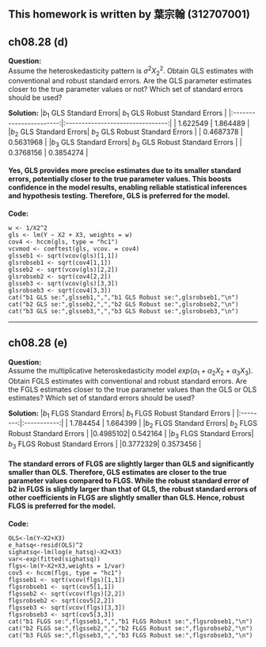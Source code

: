 #
## This homework is written by  葉宗翰 (312707001)
## ch08.28 (d)
**Question:**\
Assume the heteroskedasticity pattern is $\sigma^2X_2^2$. Obtain GLS estimates with conventional and
robust standard errors. Are the GLS parameter estimates closer to the true parameter values or
not? Which set of standard errors should be used?

**Solution:**
|$b_1$ GLS Standard Errors| $b_1$ GLS Robust Standard Errors |
|:-----------------------:|:--------------------------------:|
|         1.622549        |             1.864489             |
|$b_2$ GLS Standard Errors| $b_2$ GLS Robust Standard Errors |
|         0.4687378       |             0.5631968            |
|$b_3$ GLS Standard Errors| $b_3$ GLS Robust Standard Errors |
|         0.3768156       |             0.3854274            |
#### Yes, GLS provides more precise estimates due to its smaller standard errors, potentially closer to the true parameter values. This boosts confidence in the model results, enabling reliable statistical inferences and hypothesis testing. Therefore, GLS is preferred for the model.

**Code:**
```
w <- 1/X2^2
gls <- lm(Y ~ X2 + X3, weights = w)
cov4 <- hccm(gls, type = "hc1")
vcvmod <- coeftest(gls, vcov. = cov4)
glsseb1 <- sqrt(vcov(gls)[1,1])
glsrobseb1 <- sqrt(cov4[1,1])
glsseb2 <- sqrt(vcov(gls)[2,2])
glsrobseb2 <- sqrt(cov4[2,2])
glsseb3 <- sqrt(vcov(gls)[3,3])
glsrobseb3 <- sqrt(cov4[3,3])
cat("b1 GLS se:",glsseb1,",","b1 GLS Robust se:",glsrobseb1,"\n")
cat("b2 GLS se:",glsseb2,",","b2 GLS Robust se:",glsrobseb2,"\n")
cat("b3 GLS se:",glsseb3,",","b3 GLS Robust se:",glsrobseb3,"\n")
```
---
## ch08.28 (e)
**Question:**\
Assume the multiplicative heteroskedasticity model $exp(α_1 + α_2X_2 + α_3X_3)$. Obtain FGLS
estimates with conventional and robust standard errors. Are the FGLS estimates closer to the
true parameter values than the GLS or OLS estimates? Which set of standard errors should
be used?

**Solution:**
|$b_1$ FLGS Standard Errors| $b_1$ FLGS Robust Standard Errors |
|:--------:|:-----------:|
| 1.784454 | 1.664399 |
|$b_2$ FLGS Standard Errors| $b_2$ FLGS Robust Standard Errors |
|0.4985102|  0.542164  |
|$b_3$ FLGS Standard Errors| $b_3$ FLGS Robust Standard Errors |
|0.3772329| 0.3573456 |

#### The standard errors of FLGS are slightly larger than GLS and significantly smaller than OLS. Therefore, GLS estimates are closer to the true parameter values compared to FLGS. While the robust standard error of b2 in FLGS is slightly larger than that of GLS, the robust standard errors of other coefficients in FLGS are slightly smaller than GLS. Hence, robust FLGS is preferred for the model.

**Code:**

```
OLS<-lm(Y~X2+X3)
e_hatsq<-resid(OLS)^2
sighatsq<-lm(log(e_hatsq)~X2+X3)
var<-exp(fitted(sighatsq))
flgs<-lm(Y~X2+X3,weights = 1/var)
cov5 <- hccm(flgs, type = "hc1")
flgsseb1 <- sqrt(vcov(flgs)[1,1])
flgsrobseb1 <- sqrt(cov5[1,1])
flgsseb2 <- sqrt(vcov(flgs)[2,2])
flgsrobseb2 <- sqrt(cov5[2,2])
flgsseb3 <- sqrt(vcov(flgs)[3,3])
flgsrobseb3 <- sqrt(cov5[3,3])
cat("b1 FLGS se:",flgsseb1,",","b1 FLGS Robust se:",flgsrobseb1,"\n")
cat("b2 FLGS se:",flgsseb2,",","b2 FLGS Robust se:",flgsrobseb2,"\n")
cat("b3 FLGS se:",flgsseb3,",","b3 FLGS Robust se:",flgsrobseb3,"\n")
```

